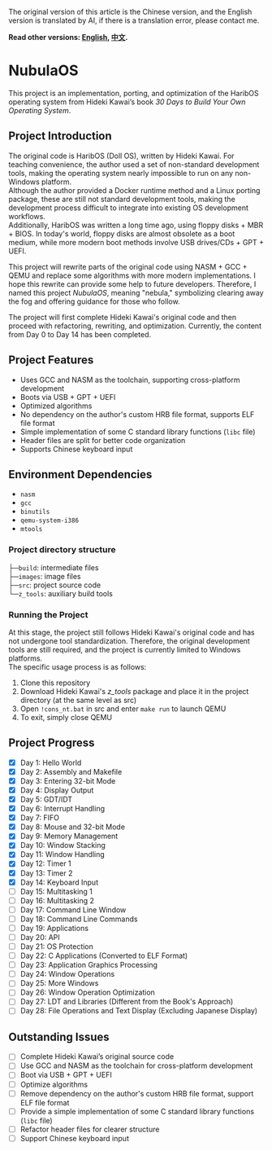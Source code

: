 The original version of this article is the Chinese version, and the English version is translated by AI, if there is a translation error, please contact me.

**Read other versions: [English](README.md), [中文](README_zh.md).**

# NubulaOS
This project is an implementation, porting, and optimization of the HaribOS operating system from Hideki Kawai’s book *30 Days to Build Your Own Operating System*.

## Project Introduction
The original code is HaribOS (Doll OS), written by Hideki Kawai. For teaching convenience, the author used a set of non-standard development tools, making the operating system nearly impossible to run on any non-Windows platform.  
Although the author provided a Docker runtime method and a Linux porting package, these are still not standard development tools, making the development process difficult to integrate into existing OS development workflows.  
Additionally, HaribOS was written a long time ago, using floppy disks + MBR + BIOS. In today's world, floppy disks are almost obsolete as a boot medium, while more modern boot methods involve USB drives/CDs + GPT + UEFI.

This project will rewrite parts of the original code using NASM + GCC + QEMU and replace some algorithms with more modern implementations. I hope this rewrite can provide some help to future developers. Therefore, I named this project *NubulaOS*, meaning "nebula," symbolizing clearing away the fog and offering guidance for those who follow.

The project will first complete Hideki Kawai's original code and then proceed with refactoring, rewriting, and optimization. Currently, the content from Day 0 to Day 14 has been completed.

## Project Features
+ Uses GCC and NASM as the toolchain, supporting cross-platform development
+ Boots via USB + GPT + UEFI
+ Optimized algorithms
+ No dependency on the author's custom HRB file format, supports ELF file format
+ Simple implementation of some C standard library functions (`libc` file)
+ Header files are split for better code organization
+ Supports Chinese keyboard input

## Environment Dependencies
+ `nasm`
+ `gcc`
+ `binutils`
+ `qemu-system-i386`
+ `mtools`

### Project directory structure
├─`build`: intermediate files<br>
├─`images`: image files<br>
├─`src`: project source code<br>
└─`z_tools`: auxiliary build tools<br>

### Running the Project
At this stage, the project still follows Hideki Kawai's original code and has not undergone tool standardization. Therefore, the original development tools are still required, and the project is currently limited to Windows platforms.  
The specific usage process is as follows:
1. Clone this repository
2. Download Hideki Kawai's *z_tools* package and place it in the project directory (at the same level as src)
3. Open `!cons_nt.bat` in src and enter `make run` to launch QEMU
4. To exit, simply close QEMU

## Project Progress

+ [X] Day 1: Hello World
+ [X] Day 2: Assembly and Makefile
+ [X] Day 3: Entering 32-bit Mode
+ [X] Day 4: Display Output
+ [X] Day 5: GDT/IDT
+ [X] Day 6: Interrupt Handling
+ [X] Day 7: FIFO
+ [X] Day 8: Mouse and 32-bit Mode
+ [X] Day 9: Memory Management
+ [X] Day 10: Window Stacking
+ [X] Day 11: Window Handling
+ [X] Day 12: Timer 1
+ [X] Day 13: Timer 2
+ [X] Day 14: Keyboard Input
+ [ ] Day 15: Multitasking 1
+ [ ] Day 16: Multitasking 2
+ [ ] Day 17: Command Line Window
+ [ ] Day 18: Command Line Commands
+ [ ] Day 19: Applications
+ [ ] Day 20: API
+ [ ] Day 21: OS Protection
+ [ ] Day 22: C Applications (Converted to ELF Format)
+ [ ] Day 23: Application Graphics Processing
+ [ ] Day 24: Window Operations
+ [ ] Day 25: More Windows
+ [ ] Day 26: Window Operation Optimization
+ [ ] Day 27: LDT and Libraries (Different from the Book's Approach)
+ [ ] Day 28: File Operations and Text Display (Excluding Japanese Display)

## Outstanding Issues
+ [ ] Complete Hideki Kawai’s original source code
+ [ ] Use GCC and NASM as the toolchain for cross-platform development
+ [ ] Boot via USB + GPT + UEFI
+ [ ] Optimize algorithms
+ [ ] Remove dependency on the author's custom HRB file format, support ELF file format
+ [ ] Provide a simple implementation of some C standard library functions (`libc` file)
+ [ ] Refactor header files for clearer structure
+ [ ] Support Chinese keyboard input  
